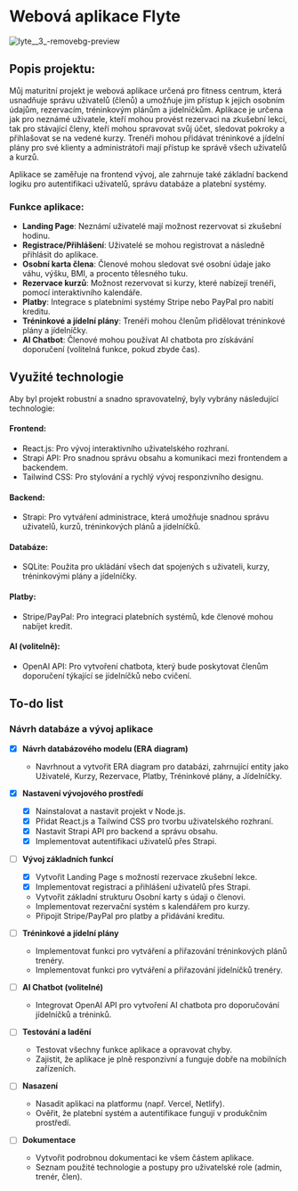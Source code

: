 # Webová aplikace Flyte

![lyte__3_-removebg-preview](https://github.com/user-attachments/assets/87eb6fb5-6510-4b09-b192-260e14ce8932)

## Popis projektu:

Můj maturitní projekt je webová aplikace určená pro fitness centrum, která usnadňuje správu uživatelů (členů) a umožňuje jim přístup k jejich osobním údajům, rezervacím, tréninkovým plánům a jídelníčkům. Aplikace je určena jak pro neznámé uživatele, kteří mohou provést rezervaci na zkušební lekci, tak pro stávající členy, kteří mohou spravovat svůj účet, sledovat pokroky a přihlašovat se na vedené kurzy. Trenéři mohou přidávat tréninkové a jídelní plány pro své klienty a administrátoři mají přístup ke správě všech uživatelů a kurzů.

Aplikace se zaměřuje na frontend vývoj, ale zahrnuje také základní backend logiku pro autentifikaci uživatelů, správu databáze a platební systémy.

### Funkce aplikace:
- **Landing Page**: Neznámí uživatelé mají možnost rezervovat si zkušební hodinu.
- **Registrace/Přihlášení**: Uživatelé se mohou registrovat a následně přihlásit do aplikace.
- **Osobní karta člena**: Členové mohou sledovat své osobní údaje jako váhu, výšku, BMI, a procento tělesného tuku.
- **Rezervace kurzů**: Možnost rezervovat si kurzy, které nabízejí trenéři, pomocí interaktivního kalendáře.
- **Platby**: Integrace s platebními systémy Stripe nebo PayPal pro nabití kreditu.
- **Tréninkové a jídelní plány**: Trenéři mohou členům přidělovat tréninkové plány a jídelníčky.
- **AI Chatbot**: Členové mohou používat AI chatbota pro získávání doporučení (volitelná funkce, pokud zbyde čas).

## Využité technologie

Aby byl projekt robustní a snadno spravovatelný, byly vybrány následující technologie:

#### Frontend:

- React.js: Pro vývoj interaktivního uživatelského rozhraní.
- Strapi API: Pro snadnou správu obsahu a komunikaci mezi frontendem a backendem.
- Tailwind CSS: Pro stylování a rychlý vývoj responzivního designu.

#### Backend:

- Strapi: Pro vytváření administrace, která umožňuje snadnou správu uživatelů, kurzů, tréninkových plánů a jídelníčků.

#### Databáze:

- SQLite: Použita pro ukládání všech dat spojených s uživateli, kurzy, tréninkovými plány a jídelníčky.

#### Platby:

- Stripe/PayPal: Pro integraci platebních systémů, kde členové mohou nabíjet kredit.

#### AI (volitelně):

- OpenAI API: Pro vytvoření chatbota, který bude poskytovat členům doporučení týkající se jídelníčků nebo cvičení.

## To-do list

### Návrh databáze a vývoj aplikace

- [x] **Návrh databázového modelu (ERA diagram)**
  - Navrhnout a vytvořit ERA diagram pro databázi, zahrnující entity jako Uživatelé, Kurzy, Rezervace, Platby, Tréninkové plány, a Jídelníčky.

- [x] **Nastavení vývojového prostředí**
  - [x] Nainstalovat a nastavit projekt v Node.js.
  - [x] Přidat React.js a Tailwind CSS pro tvorbu uživatelského rozhraní.
  - [x] Nastavit Strapi API pro backend a správu obsahu.
  - [x] Implementovat autentifikaci uživatelů přes Strapi.

- [ ] **Vývoj základních funkcí**
  - [x] Vytvořit Landing Page s možností rezervace zkušební lekce.
  - [x] Implementovat registraci a přihlášení uživatelů přes Strapi.
  - Vytvořit základní strukturu Osobní karty s údaji o členovi.
  - Implementovat rezervační systém s kalendářem pro kurzy.
  - Připojit Stripe/PayPal pro platby a přidávání kreditu.

- [ ] **Tréninkové a jídelní plány**
  - Implementovat funkci pro vytváření a přiřazování tréninkových plánů trenéry.
  - Implementovat funkci pro vytváření a přiřazování jídelníčků trenéry.

- [ ] **AI Chatbot (volitelné)**
  - Integrovat OpenAI API pro vytvoření AI chatbota pro doporučování jídelníčků a tréninků.

- [ ] **Testování a ladění**
  - Testovat všechny funkce aplikace a opravovat chyby.
  - Zajistit, že aplikace je plně responzivní a funguje dobře na mobilních zařízeních.

- [ ] **Nasazení**
  - Nasadit aplikaci na platformu (např. Vercel, Netlify).
  - Ověřit, že platební systém a autentifikace fungují v produkčním prostředí.

- [ ] **Dokumentace**
  - Vytvořit podrobnou dokumentaci ke všem částem aplikace.
  - Seznam použité technologie a postupy pro uživatelské role (admin, trenér, člen).

